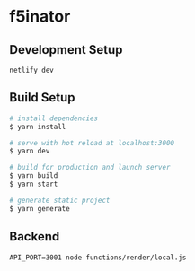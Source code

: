 # f5inator

## Development Setup

`netlify dev`

## Build Setup

``` bash
# install dependencies
$ yarn install

# serve with hot reload at localhost:3000
$ yarn dev

# build for production and launch server
$ yarn build
$ yarn start

# generate static project
$ yarn generate
```

## Backend

`API_PORT=3001 node functions/render/local.js`